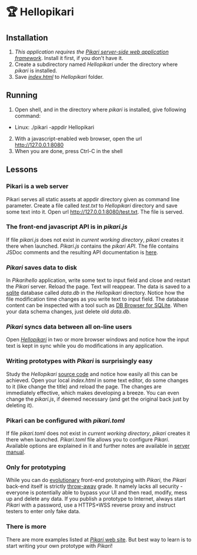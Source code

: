 # 🏆 Hellopikari

## Installation
1. *This application requires the [Pikari server-side web application framework](https://github.com/olliNiinivaara/Pikari/)*. Install it first, if you don't have it.
2. Create a subdirectory named *Hellopikari* under the directory where *pikari* is installed.
3. Save *[index.html](https://github.com/olliNiinivaara/Hellopikari/raw/master/index.html)* to *Hellopikari* folder.

## Running
1. Open shell, and in the directory where *pikari* is installed, give following command:
- Linux:
  ./pikari -appdir Hellopikari
2. With a javascript-enabled web browser, open the url <http://127.0.0.1:8080>
3. When you are done, press Ctrl-C in the shell

## Lessons

### Pikari is a web server
Pikari serves all static assets at appdir directory given as command line parameter. Create a file called *test.txt* to *Hellopikari* directory and save some text into it. Open url <http://127.0.0.1:8080/test.txt>. The file is served.

### The front-end javascript API is in *pikari.js* 
If file *pikari.js* does not exist in *current working directory*, *pikari* creates it there when launched. *Pikari.js* contains the *pikari API*. The file contains JSDoc comments and the resulting API documentation is [here](http://htmlpreview.github.io/?https://github.com/olliNiinivaara/Pikari/blob/master/doc/pikari_API.html).

### *Pikari* saves data to disk
In *Pikarihello* application, write some text to input field and close and restart the *Pikari* server. Reload the page. Text will reappear. The data is saved to a [sqlite](https://www.sqlite.org/) database called *data.db* in the *Hellopikari* directory. Notice how the file modification time changes as you write text to input field. The database content can be inspected with a tool such as [DB Browser for SQLite](https://sqlitebrowser.org/). When your data schema changes, just delete old *data.db*.

### *Pikari* syncs data between all on-line users
Open *[Hellopikari](http://127.0.0.1:8080/)* in two or more browser windows and notice how the input text is kept in sync while you do modifications in any application.

### Writing prototypes with *Pikari* is surprisingly easy
Study the *Hellopikari* [source code](https://github.com/olliNiinivaara/Hellopikari/blob/master/index.html) and notice how easily all this can be achieved. Open your local *index.html* in some text editor, do some changes to it (like change the title) and reload the page. The changes are immediately effective, which makes developing a breeze. You can even change the *pikari.js*, if deemed necessary (and get the original back just by deleting it).

### Pikari can be configured with *pikari.toml*
If file *pikari.toml* does not exist in *current working directory*, *pikari* creates it there when launched. *Pikari.toml* file allows you to configure *Pikari*. Available options are explained in it and further notes are available in [server manual](https://github.com/olliNiinivaara/Pikari/blob/master/doc/pikari_man.md).

### Only for prototyping
While you can do [evolutionary](https://en.wikipedia.org/wiki/Software_prototyping#Evolutionary_prototyping) front-end prototyping with *Pikari*, the *Pikari* back-end itself is strictly [throw-away](https://en.wikipedia.org/wiki/Software_prototyping#Throwaway_prototyping) grade. It namely lacks all security - everyone is potentially able to bypass your UI and then read, modify, mess up and delete any data. If you publish a prototype to Internet, always start *Pikari* with a password, use a HTTPS+WSS reverse proxy and instruct testers to enter only fake data.

### There is more
There are more examples listed at [*Pikari* web site](https://github.com/olliNiinivaara/Pikari/). But best way to learn is to start writing your own prototype with *Pikari*!